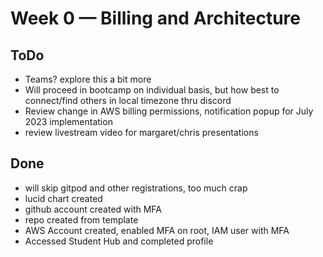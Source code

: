 # Week 0 — Billing and Architecture


## ToDo
- Teams? explore this a bit more
- Will proceed in bootcamp on individual basis, but how best to connect/find others in local timezone thru discord
- Review change in AWS billing permissions, notification popup for July 2023 implementation
- review livestream video for margaret/chris presentations

## Done
- will skip gitpod and other registrations, too much crap
- lucid chart created
- github account created with MFA
- repo created from template
- AWS Account created, enabled MFA on root, IAM user with MFA
- Accessed Student Hub and completed profile
